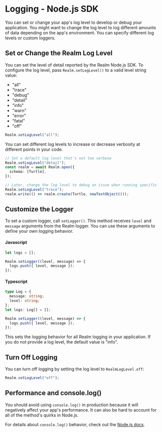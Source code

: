 # Logging - Node.js SDK
You can set or change your app's log level to develop or debug your
application. You might want to change the log level to log different
amounts of data depending on the app's environment. You can specify
different log levels or custom loggers.

## Set or Change the Realm Log Level
You can set the level of detail reported by the Realm Node.js SDK. To configure
the log level, pass `Realm.setLogLevel()` to a valid level string value:

- "all"
- "trace"
- "debug"
- "detail"
- "info"
- "warn"
- "error"
- "fatal"
- "off"

```typescript
Realm.setLogLevel("all");

```

You can set different log levels to increase or decrease verbosity at different
points in your code.

```typescript
// Set a default log level that's not too verbose
Realm.setLogLevel("detail");
const realm = await Realm.open({
  schema: [Turtle],
});

// Later, change the log level to debug an issue when running specific code
Realm.setLogLevel("trace");
realm.write(() => realm.create(Turtle, newTestObject()));

```

## Customize the Logger
To set a custom logger, call `setLogger()`.
This method receives `level` and `message` arguments from the Realm logger.
You can use these arguments to define your own logging behavior.

#### Javascript

```javascript
let logs = [];

Realm.setLogger((level, message) => {
  logs.push({ level, message });
});

```

#### Typescript

```typescript
type Log = {
  message: string;
  level: string;
};
let logs: Log[] = [];

Realm.setLogger((level, message) => {
  logs.push({ level, message });
});

```

This sets the logging behavior for all Realm logging in your application. If you
do not provide a log level, the default value is "info".

## Turn Off Logging
You can turn off logging by setting the log level to `RealmLogLevel.off`:

```typescript
Realm.setLogLevel("off");

```

## Performance and console.log()
You should avoid using `console.log()` in production because it will negatively
affect your app's performance. It can also be hard to account for all of the
method's quirks in Node.js.

For details about `console.log()` behavior, check out the [Node.js docs](https://nodejs.org/api/process.html#a-note-on-process-io).
